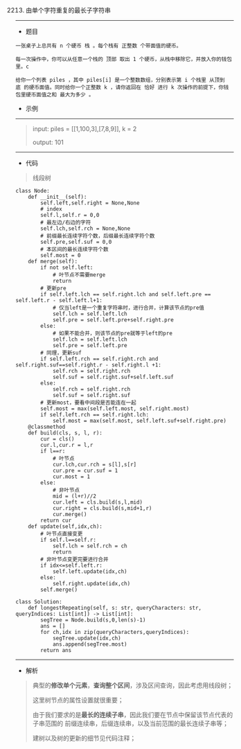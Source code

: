 2213. 由单个字符重复的最长子字符串
----------
 - 题目
>
>
    一张桌子上总共有 n 个硬币 栈 。每个栈有 正整数 个带面值的硬币。

    每一次操作中，你可以从任意一个栈的 顶部 取出 1 个硬币，从栈中移除它，并放入你的钱包里。c

    给你一个列表 piles ，其中 piles[i] 是一个整数数组，分别表示第 i 个栈里 从顶到底 的硬币面值。同时给你一个正整数 k ，请你返回在 恰好 进行 k 次操作的前提下，你钱包里硬币面值之和 最大为多少 。
 - 示例
 ----------
> input: piles = [[1,100,3],[7,8,9]], k = 2
> 
> 
> output: 101
>
 ----------
 - 代码
 > 线段树
>
    class Node:
        def __init__(self):
            self.left,self.right = None,None
            # index
            self.l,self.r = 0,0
            # 最左边/右边的字符
            self.lch,self.rch = None,None
            # 前缀最长连续字符个数，后缀最长连续字符个数
            self.pre,self.suf = 0,0
            # 本区间的最长连续字符个数
            self.most = 0
        def merge(self):
            if not self.left:
                # 叶节点不需要merge
                return
            # 更新pre
            if self.left.lch == self.right.lch and self.left.pre == self.left.r - self.left.l+1:
                # 仅当left是一个重复字符串时，进行合并，计算该节点的pre值
                self.lch = self.left.lch
                self.pre = self.left.pre+self.right.pre
            else:
                # 如果不能合并，则该节点的pre就等于left的pre
                self.lch = self.left.lch
                self.pre = self.left.pre
            # 同理，更新suf
            if self.left.rch == self.right.rch and self.right.suf==self.right.r - self.right.l +1:
                self.rch = self.right.rch
                self.suf = self.right.suf+self.left.suf
            else:
                self.rch = self.right.rch
                self.suf = self.right.suf
            # 更新most，要看中间段是否能连在一起
            self.most = max(self.left.most, self.right.most)
            if self.left.rch == self.right.lch:
                self.most = max(self.most, self.left.suf+self.right.pre)
        @classmethod
        def build(cls, s, l, r):
            cur = cls()
            cur.l,cur.r = l,r
            if l==r:
                # 叶节点
                cur.lch,cur.rch = s[l],s[r]
                cur.pre = cur.suf = 1
                cur.most = 1
            else:
                # 非叶节点
                mid = (l+r)//2
                cur.left = cls.build(s,l,mid)
                cur.right = cls.build(s,mid+1,r)
                cur.merge()
            return cur
        def update(self,idx,ch):
            # 叶节点直接变更
            if self.l==self.r:
                self.lch = self.rch = ch
                return
            # 非叶节点变更完要进行合并
            if idx<=self.left.r:
                self.left.update(idx,ch)
            else:
                self.right.update(idx,ch)
            self.merge()
    
    class Solution:
        def longestRepeating(self, s: str, queryCharacters: str, queryIndices: List[int]) -> List[int]:
            segTree = Node.build(s,0,len(s)-1)
            ans = []
            for ch,idx in zip(queryCharacters,queryIndices):
                segTree.update(idx,ch)
                ans.append(segTree.most)
            return ans
  ----------
 - 解析
 >
> 典型的**修改单个元素**，**查询整个区间**，涉及区间查询，因此考虑用线段树；
> 
> 这里树节点的属性设置就很重要；
> 
> 由于我们要求的是**最长的连续子串**，因此我们要在节点中保留该节点代表的子串范围的 前缀连续串，后缀连续串，以及当前范围的最长连续子串等；
> 
> 建树以及树的更新的细节见代码注释；
